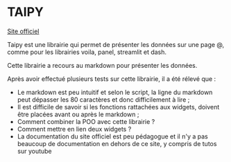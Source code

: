 # TAIPY

[Site officiel](https://www.taipy.io/)

Taipy est une librairie qui permet de présenter les données sur une page @, comme pour les librairies voila, panel, streamlit et dash.

Cette librairie a recours au markdown pour présenter les données.

Après avoir effectué plusieurs tests sur cette librairie, il a été rélevé que :
- Le markdown est peu intuitif et selon le script, la ligne du markdown peut dépasser les 80 caractères et donc difficilement à lire ;
- Il est difficile de savoir si les fonctions rattachées aux widgets, doivent être placées avant ou après le markdown ;
- Comment combiner la POO avec cette librairie ?
- Comment mettre en lien deux widgets ?
- La documentation du site officiel est peu pédagogue et il n'y a pas beaucoup de documentation en dehors de ce site, y compris de tutos sur youtube